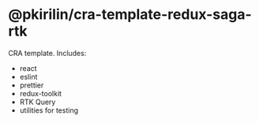 # @pkirilin/cra-template-redux-saga-rtk

CRA template. Includes:

- react
- eslint
- prettier
- redux-toolkit
- RTK Query
- utilities for testing
